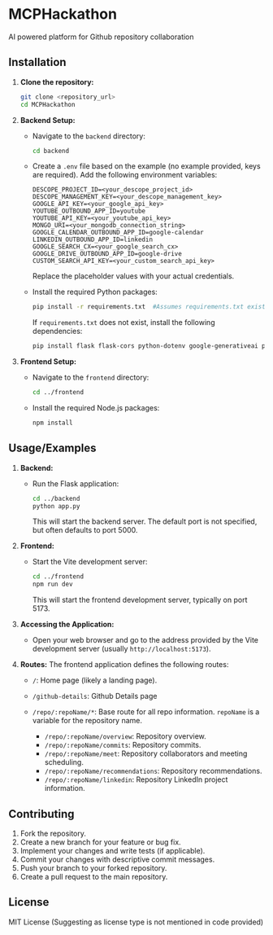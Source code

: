 # MCPHackathon

AI powered platform for Github repository collaboration

## Installation

1.  **Clone the repository:**

    ```bash
    git clone <repository_url>
    cd MCPHackathon
    ```

2.  **Backend Setup:**

    *   Navigate to the `backend` directory:

        ```bash
        cd backend
        ```

    *   Create a `.env` file based on the example (no example provided, keys are required).  Add the following environment variables:

        ```
        DESCOPE_PROJECT_ID=<your_descope_project_id>
        DESCOPE_MANAGEMENT_KEY=<your_descope_management_key>
        GOOGLE_API_KEY=<your_google_api_key>
        YOUTUBE_OUTBOUND_APP_ID=youtube
        YOUTUBE_API_KEY=<your_youtube_api_key>
        MONGO_URI=<your_mongodb_connection_string>
        GOOGLE_CALENDAR_OUTBOUND_APP_ID=google-calendar
        LINKEDIN_OUTBOUND_APP_ID=linkedin
        GOOGLE_SEARCH_CX=<your_google_search_cx>
        GOOGLE_DRIVE_OUTBOUND_APP_ID=google-drive
        CUSTOM_SEARCH_API_KEY=<your_custom_search_api_key>
        ```

        Replace the placeholder values with your actual credentials.

    *   Install the required Python packages:

        ```bash
        pip install -r requirements.txt  #Assumes requirements.txt exist with dependencies
        ```
        If `requirements.txt` does not exist, install the following dependencies:
        ```bash
        pip install flask flask-cors python-dotenv google-generativeai pymongo requests
        ```

3.  **Frontend Setup:**

    *   Navigate to the `frontend` directory:

        ```bash
        cd ../frontend
        ```

    *   Install the required Node.js packages:

        ```bash
        npm install
        ```

## Usage/Examples

1.  **Backend:**

    *   Run the Flask application:

        ```bash
        cd ../backend
        python app.py
        ```

        This will start the backend server.  The default port is not specified, but often defaults to port 5000.

2.  **Frontend:**

    *   Start the Vite development server:

        ```bash
        cd ../frontend
        npm run dev
        ```

        This will start the frontend development server, typically on port 5173.

3.  **Accessing the Application:**

    *   Open your web browser and go to the address provided by the Vite development server (usually `http://localhost:5173`).

4.  **Routes:**
    The frontend application defines the following routes:
    *   `/`: Home page (likely a landing page).
    *   `/github-details`: Github Details page
    *   `/repo/:repoName/*`:  Base route for all repo information.  `repoName` is a variable for the repository name.

        *   `/repo/:repoName/overview`: Repository overview.
        *   `/repo/:repoName/commits`: Repository commits.
        *   `/repo/:repoName/meet`: Repository collaborators and meeting scheduling.
        *   `/repo/:repoName/recommendations`: Repository recommendations.
        *   `/repo/:repoName/linkedin`: Repository LinkedIn project information.

## Contributing

1.  Fork the repository.
2.  Create a new branch for your feature or bug fix.
3.  Implement your changes and write tests (if applicable).
4.  Commit your changes with descriptive commit messages.
5.  Push your branch to your forked repository.
6.  Create a pull request to the main repository.

## License

MIT License (Suggesting as license type is not mentioned in code provided)